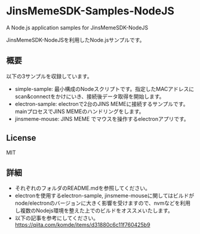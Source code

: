 # JinsMemeSDK-Samples-NodeJS

A Node.js application samples for JinsMemeSDK-NodeJS

JinsMemeSDK-NodeJSを利用したNode.jsサンプルです。

## 概要

以下の3サンプルを収録しています。

- simple-sample: 最小構成のNodeスクリプトです。指定したMACアドレスにscan&connectをかけにいき、接続後データ取得を開始します。
- electron-sample: electronで2台のJINS MEMEに接続するサンプルです。mainプロセスでJINS MEMEのハンドリングをします。
- jinsmeme-mouse: JINS MEME でマウスを操作するelectronアプリです。

## License

MIT

## 詳細

- それぞれのフォルダのREADME.mdを参照してください。
- electronを使用するelectron-sample, jinsmeme-mouseに関してはビルドがnode/electronのバージョンに大きく影響を受けますので、nvmなどを利用し複数のNodejs環境を整えた上でのビルドをオススメいたします。
- 以下の記事を参考にしてください。
https://qiita.com/komde/items/d31880c6c11f760425b9
